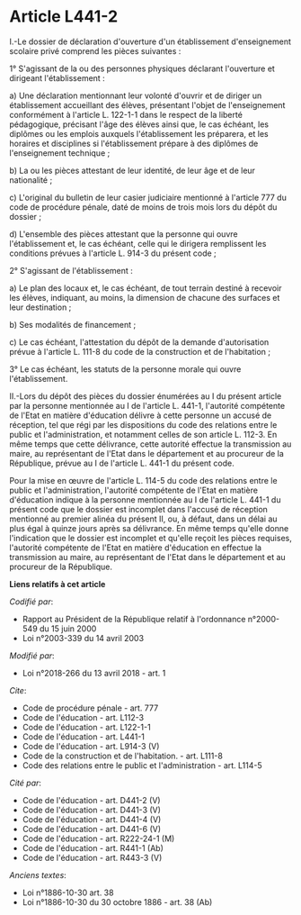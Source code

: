 # Article L441-2

I.-Le dossier de déclaration d'ouverture d'un établissement d'enseignement scolaire privé comprend les pièces suivantes : 

1° S'agissant de la ou des personnes physiques déclarant l'ouverture et dirigeant l'établissement : 

a) Une déclaration mentionnant leur volonté d'ouvrir et de diriger un établissement accueillant des élèves, présentant
l'objet de l'enseignement conformément à l'article L. 122-1-1 dans le respect de la liberté pédagogique, précisant l'âge des
élèves ainsi que, le cas échéant, les diplômes ou les emplois auxquels l'établissement les préparera, et les horaires et
disciplines si l'établissement prépare à des diplômes de l'enseignement technique ; 

b) La ou les pièces attestant de leur identité, de leur âge et de leur nationalité ; 

c) L'original du bulletin de leur casier judiciaire mentionné à l'article 777 du code de procédure pénale, daté de moins de
trois mois lors du dépôt du dossier ; 

d) L'ensemble des pièces attestant que la personne qui ouvre l'établissement et, le cas échéant, celle qui le dirigera
remplissent les conditions prévues à l'article L. 914-3 du présent code ; 

2° S'agissant de l'établissement : 

a) Le plan des locaux et, le cas échéant, de tout terrain destiné à recevoir les élèves, indiquant, au moins, la dimension de
chacune des surfaces et leur destination ; 

b) Ses modalités de financement ; 

c) Le cas échéant, l'attestation du dépôt de la demande d'autorisation prévue à l'article L. 111-8 du code de la construction
et de l'habitation ; 

3° Le cas échéant, les statuts de la personne morale qui ouvre l'établissement. 

II.-Lors du dépôt des pièces du dossier énumérées au I du présent article par la personne mentionnée au I de l'article L.
441-1, l'autorité compétente de l'Etat en matière d'éducation délivre à cette personne un accusé de réception, tel que régi
par les dispositions du code des relations entre le public et l'administration, et notamment celles de son article L. 112-3.
En même temps que cette délivrance, cette autorité effectue la transmission au maire, au représentant de l'Etat dans le
département et au procureur de la République, prévue au I de l'article L. 441-1 du présent code. 

Pour la mise en œuvre de l'article L. 114-5 du code des relations entre le public et l'administration, l'autorité compétente
de l'Etat en matière d'éducation indique à la personne mentionnée au I de l'article L. 441-1 du présent code que le dossier
est incomplet dans l'accusé de réception mentionné au premier alinéa du présent II, ou, à défaut, dans un délai au plus égal
à quinze jours après sa délivrance. En même temps qu'elle donne l'indication que le dossier est incomplet et qu'elle reçoit
les pièces requises, l'autorité compétente de l'Etat en matière d'éducation en effectue la transmission au maire, au
représentant de l'Etat dans le département et au procureur de la République.

**Liens relatifs à cet article**

_Codifié par_:

  - Rapport au Président de la République relatif à l'ordonnance n°2000-549 du 15 juin 2000
  - Loi n°2003-339 du 14 avril 2003

_Modifié par_:

  - Loi n°2018-266 du 13 avril 2018 - art. 1

_Cite_:

  - Code de procédure pénale - art. 777
  - Code de l'éducation - art. L112-3
  - Code de l'éducation - art. L122-1-1
  - Code de l'éducation - art. L441-1
  - Code de l'éducation - art. L914-3 (V)
  - Code de la construction et de l'habitation. - art. L111-8
  - Code des relations entre le public et l'administration - art. L114-5

_Cité par_:

  - Code de l'éducation - art. D441-2 (V)
  - Code de l'éducation - art. D441-3 (V)
  - Code de l'éducation - art. D441-4 (V)
  - Code de l'éducation - art. D441-6 (V)
  - Code de l'éducation - art. R222-24-1 (M)
  - Code de l'éducation - art. R441-1 (Ab)
  - Code de l'éducation - art. R443-3 (V)

_Anciens textes_:

  - Loi n°1886-10-30 art. 38
  - Loi n°1886-10-30 du 30 octobre 1886 - art. 38 (Ab)

